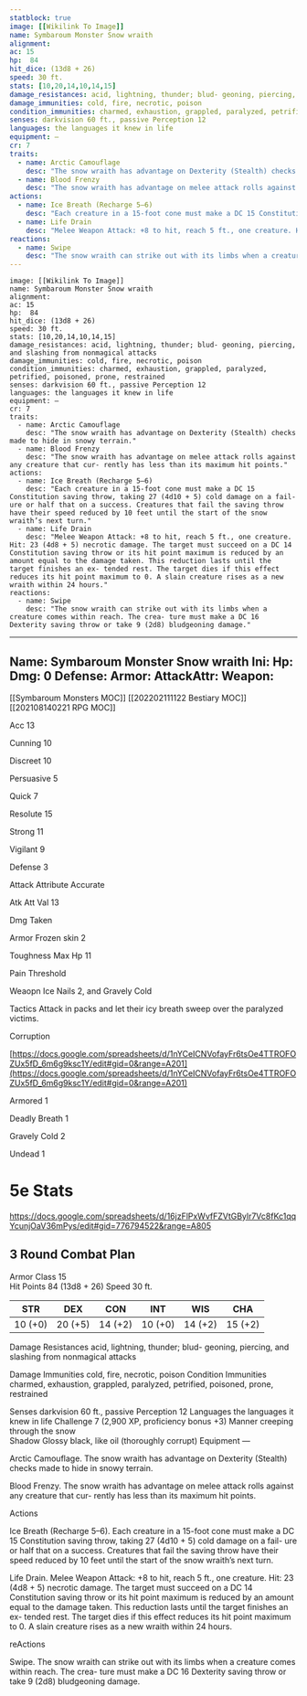 ```yaml
---
statblock: true
image: [[Wikilink To Image]]
name: Symbaroum Monster Snow wraith
alignment:
ac: 15
hp:  84
hit_dice: (13d8 + 26)
speed: 30 ft.
stats: [10,20,14,10,14,15]
damage_resistances: acid, lightning, thunder; blud- geoning, piercing, and slashing from nonmagical attacks
damage_immunities: cold, fire, necrotic, poison
condition_immunities: charmed, exhaustion, grappled, paralyzed, petrified, poisoned, prone, restrained
senses: darkvision 60 ft., passive Perception 12
languages: the languages it knew in life
equipment: —
cr: 7
traits:
  - name: Arctic Camouflage
    desc: "The snow wraith has advantage on Dexterity (Stealth) checks made to hide in snowy terrain."
  - name: Blood Frenzy
    desc: "The snow wraith has advantage on melee attack rolls against any creature that cur- rently has less than its maximum hit points."
actions:
  - name: Ice Breath (Recharge 5–6)
    desc: "Each creature in a 15-foot cone must make a DC 15 Constitution saving throw, taking 27 (4d10 + 5) cold damage on a fail- ure or half that on a success. Creatures that fail the saving throw have their speed reduced by 10 feet until the start of the snow wraith’s next turn."
  - name: Life Drain
    desc: "Melee Weapon Attack: +8 to hit, reach 5 ft., one creature. Hit: 23 (4d8 + 5) necrotic damage. The target must succeed on a DC 14 Constitution saving throw or its hit point maximum is reduced by an amount equal to the damage taken. This reduction lasts until the target finishes an ex- tended rest. The target dies if this effect reduces its hit point maximum to 0. A slain creature rises as a new wraith within 24 hours."
reactions:
  - name: Swipe
    desc: "The snow wraith can strike out with its limbs when a creature comes within reach. The crea- ture must make a DC 16 Dexterity saving throw or take 9 (2d8) bludgeoning damage."
---
```

```statblock
image: [[Wikilink To Image]]
name: Symbaroum Monster Snow wraith
alignment:
ac: 15
hp:  84
hit_dice: (13d8 + 26)
speed: 30 ft.
stats: [10,20,14,10,14,15]
damage_resistances: acid, lightning, thunder; blud- geoning, piercing, and slashing from nonmagical attacks
damage_immunities: cold, fire, necrotic, poison
condition_immunities: charmed, exhaustion, grappled, paralyzed, petrified, poisoned, prone, restrained
senses: darkvision 60 ft., passive Perception 12
languages: the languages it knew in life
equipment: —
cr: 7
traits:
  - name: Arctic Camouflage
    desc: "The snow wraith has advantage on Dexterity (Stealth) checks made to hide in snowy terrain."
  - name: Blood Frenzy
    desc: "The snow wraith has advantage on melee attack rolls against any creature that cur- rently has less than its maximum hit points."
actions:
  - name: Ice Breath (Recharge 5–6)
    desc: "Each creature in a 15-foot cone must make a DC 15 Constitution saving throw, taking 27 (4d10 + 5) cold damage on a fail- ure or half that on a success. Creatures that fail the saving throw have their speed reduced by 10 feet until the start of the snow wraith’s next turn."
  - name: Life Drain
    desc: "Melee Weapon Attack: +8 to hit, reach 5 ft., one creature. Hit: 23 (4d8 + 5) necrotic damage. The target must succeed on a DC 14 Constitution saving throw or its hit point maximum is reduced by an amount equal to the damage taken. This reduction lasts until the target finishes an ex- tended rest. The target dies if this effect reduces its hit point maximum to 0. A slain creature rises as a new wraith within 24 hours."
reactions:
  - name: Swipe
    desc: "The snow wraith can strike out with its limbs when a creature comes within reach. The crea- ture must make a DC 16 Dexterity saving throw or take 9 (2d8) bludgeoning damage."
```
---
Name: Symbaroum Monster Snow wraith
Ini: 
Hp: 
Dmg: 0
Defense: 
Armor: 
AttackAttr: 
Weapon: 
---
[[Symbaroum Monsters MOC]]
[[202202111122 Bestiary MOC]]
[[202108140221 RPG MOC]]

Acc 13

Cunning 10

Discreet 10

Persuasive 5

Quick 7

Resolute 15

Strong 11

Vigilant 9

Defense 3

Attack Attribute Accurate

Atk Att Val 13

Dmg Taken

Armor Frozen skin 2

Toughness Max Hp 11

Pain Threshold

Weaopn Ice Nails 2, and Gravely Cold

Tactics Attack in packs and let their icy breath sweep over the paralyzed victims.

Corruption

[https://docs.google.com/spreadsheets/d/1nYCeICNVofayFr6tsOe4TTROFOZUx5fD_6m6g9ksc1Y/edit#gid=0&range=A201](https://docs.google.com/spreadsheets/d/1nYCeICNVofayFr6tsOe4TTROFOZUx5fD_6m6g9ksc1Y/edit#gid=0&range=A201)

Armored 1

Deadly Breath 1

Gravely Cold 2

Undead 1

# 5e Stats 
https://docs.google.com/spreadsheets/d/16jzFlPxWvfFZVtGBylr7Vc8fKc1qqYcunjOaV36mPys/edit#gid=776794522&range=A805
## 3 Round Combat Plan

 
Armor Class 15  
Hit Points 84 (13d8 + 26) 
Speed 30 ft.

 

| STR     | DEX     | CON     | INT     | WIS     | CHA     |
| ------- | ------- | ------- | ------- | ------- | ------- |
| 10 (+0) | 20 (+5) | 14 (+2) | 10 (+0) | 14 (+2) | 15 (+2) |

 

Damage Resistances acid, lightning, thunder; blud- geoning, piercing, and slashing from nonmagical attacks

Damage Immunities cold, fire, necrotic, poison 
Condition Immunities charmed, exhaustion, grappled, paralyzed, petrified, poisoned, prone, restrained  

Senses darkvision 60 ft., passive Perception 12 
Languages the languages it knew in life 
Challenge 7 (2,900 XP, proficiency bonus +3) 
Manner creeping through the snow  
Shadow Glossy black, like oil (thoroughly corrupt) 
Equipment —

 

Arctic Camouflage. The snow wraith has advantage on Dexterity (Stealth) checks made to hide in snowy terrain.

Blood Frenzy. The snow wraith has advantage on melee attack rolls against any creature that cur- rently has less than its maximum hit points.

Actions

Ice Breath (Recharge 5–6). Each creature in a 15-foot cone must make a DC 15 Constitution saving throw, taking 27 (4d10 + 5) cold damage on a fail- ure or half that on a success. Creatures that fail the saving throw have their speed reduced by 10 feet until the start of the snow wraith’s next turn.

Life Drain. Melee Weapon Attack: +8 to hit, reach 5 ft., one creature. Hit: 23 (4d8 + 5) necrotic damage. The target must succeed on a DC 14 Constitution saving throw or its hit point maximum is reduced by an amount equal to the damage taken. This reduction lasts until the target finishes an ex- tended rest. The target dies if this effect reduces its hit point maximum to 0. A slain creature rises as a new wraith within 24 hours.

reActions

Swipe. The snow wraith can strike out with its limbs when a creature comes within reach. The crea- ture must make a DC 16 Dexterity saving throw or take 9 (2d8) bludgeoning damage.

